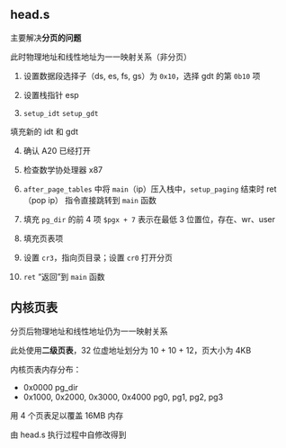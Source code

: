 ## head.s

主要解决**分页的问题**

此时物理地址和线性地址为一一映射关系（非分页）

1. 设置数据段选择子（ds, es, fs, gs）为 `0x10`，选择 gdt 的第 `0b10` 项

2. 设置栈指针 esp

3. `setup_idt` `setup_gdt`

填充新的 idt 和 gdt

4. 确认 A20 已经打开

5. 检查数学协处理器 x87

6. `after_page_tables` 中将 `main`（ip）压入栈中，`setup_paging` 结束时 ret（pop ip） 指令直接跳转到 `main` 函数

7. 填充 `pg_dir` 的前 4 项 `$pgx + 7` 表示在最低 3 位置位，存在、wr、user

8. 填充页表项

9. 设置 `cr3`，指向页目录；设置 `cr0` 打开分页

10. `ret` “返回”到 `main` 函数

## 内核页表

分页后物理地址和线性地址仍为一一映射关系

此处使用**二级页表**，32 位虚地址划分为 10 + 10 + 12，页大小为 4KB

内核页表内存分布：

- 0x0000 pg\_dir
- 0x1000, 0x2000, 0x3000, 0x4000 pg0, pg1, pg2, pg3

用 4 个页表足以覆盖 16MB 内存

由 head.s 执行过程中自修改得到


